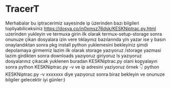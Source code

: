 # TracerT
Merhabalar bu iptracerimiz sayesinde ip üzerinden bazı bilgileri topliyabiliceksiniz 
https://dosya.co/in0xmsz76dsk/KESKNiptrac.py.html
uzerinden yukleyin ve termuxa girin
ilk olarak 
termux-setup-storage
sonra onunuze çikan dosyalara izin vere tıklayınız
bazılarında y/n yazar ise y basın
onaylandıktan sonra 
pkg install python
yuklemesini bekleyiniz
şimdi depolamaya girmemiz lazim
ilk olarak
storage yazıyoruz
/storage  yazmasi lazim girdikten sonra
downloads yazıyoruz giriyoruz
ls yazıyoruz
dosyalarınız çıkacak yuklenen buradan KESKNiptrac.py olani kopyalayın sonra 
python KESKNiptrac.py -v ve ip adresini yaziyoruz örnek 👇
python KESKNiptrac.py -v xxxxxxx
diye yazıyoruz sonra biraz bekleyin ve onunuze bilgiler gelecektir iyi günler:)

